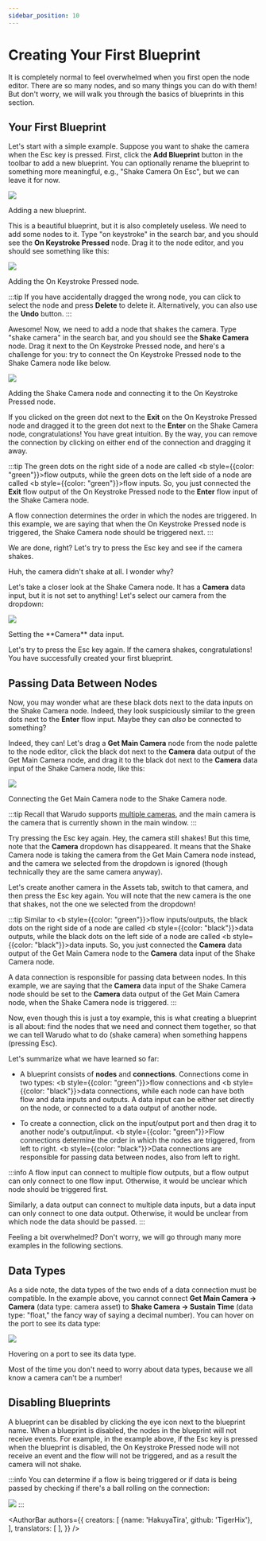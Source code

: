 ```yaml
---
sidebar_position: 10
---
```


# Creating Your First Blueprint

It is completely normal to feel overwhelmed when you first open the node editor. There are so many nodes, and so many things you can do with them! But don't worry, we will walk you through the basics of blueprints in this section.

## Your First Blueprint

Let's start with a simple example. Suppose you want to shake the camera when the Esc key is pressed. First, click the **Add Blueprint** button in the toolbar to add a new blueprint. You can optionally rename the blueprint to something more meaningful, e.g., "Shake Camera On Esc", but we can leave it for now.

![](/doc-img/en-understanding-blueprints-1.png)
<p class="img-desc">Adding a new blueprint.</p>

This is a beautiful blueprint, but it is also completely useless. We need to add some nodes to it. Type "on keystroke" in the search bar, and you should see the **On Keystroke Pressed** node. Drag it to the node editor, and you should see something like this:

![](/doc-img/en-understanding-blueprints-2.png)
<p class="img-desc">Adding the On Keystroke Pressed node.</p>

:::tip
If you have accidentally dragged the wrong node, you can click to select the node and press **Delete** to delete it. Alternatively, you can also use the **Undo** button.
:::

Awesome! Now, we need to add a node that shakes the camera. Type "shake camera" in the search bar, and you should see the **Shake Camera** node. Drag it next to the On Keystroke Pressed node, and here's a challenge for you: try to connect the On Keystroke Pressed node to the Shake Camera node like below.

![](/doc-img/en-understanding-blueprints-3.png)
<p class="img-desc">Adding the Shake Camera node and connecting it to the On Keystroke Pressed node.</p>

If you clicked on the green dot next to the **Exit** on the On Keystroke Pressed node and dragged it to the green dot next to the **Enter** on the Shake Camera node, congratulations! You have great intuition. By the way, you can remove the connection by clicking on either end of the connection and dragging it away.

:::tip
The green dots on the right side of a node are called <b style={{color: "green"}}>flow outputs</b>, while the green dots on the left side of a node are called <b style={{color: "green"}}>flow inputs</b>. So, you just connected the **Exit** flow output of the On Keystroke Pressed node to the **Enter** flow input of the Shake Camera node.

A flow connection determines the order in which the nodes are triggered. In this example, we are saying that when the On Keystroke Pressed node is triggered, the Shake Camera node should be triggered next.
:::

We are done, right? Let's try to press the Esc key and see if the camera shakes.

Huh, the camera didn't shake at all. I wonder why?

Let's take a closer look at the Shake Camera node. It has a **Camera** data input, but it is not set to anything! Let's select our camera from the dropdown:

![](/doc-img/en-understanding-blueprints-4.png)
<p class="img-desc">Setting the **Camera** data input.</p>

Let's try to press the Esc key again. If the camera shakes, congratulations! You have successfully created your first blueprint.

## Passing Data Between Nodes

Now, you may wonder what are these black dots next to the data inputs on the Shake Camera node. Indeed, they look suspiciously similar to the green dots next to the **Enter** flow input. Maybe they can _also_ be connected to something?

Indeed, they can! Let's drag a **Get Main Camera** node from the node palette to the node editor, click the black dot next to the **Camera** data output of the Get Main Camera node, and drag it to the black dot next to the **Camera** data input of the Shake Camera node, like this:

![](/doc-img/en-understanding-blueprints-5.png)
<p class="img-desc">Connecting the Get Main Camera node to the Shake Camera node.</p>

:::tip
Recall that Warudo supports [multiple cameras](../assets/camera), and the main camera is the camera that is currently shown in the main window.
:::

Try pressing the Esc key again. Hey, the camera still shakes! But this time, note that the **Camera** dropdown has disappeared. It means that the Shake Camera node is taking the camera from the Get Main Camera node instead, and the camera we selected from the dropdown is ignored (though technically they are the same camera anyway).

Let's create another camera in the Assets tab, switch to that camera, and then press the Esc key again. You will note that the new camera is the one that shakes, not the one we selected from the dropdown!

:::tip
Similar to <b style={{color: "green"}}>flow inputs/outputs</b>, the black dots on the right side of a node are called <b style={{color: "black"}}>data outputs</b>, while the black dots on the left side of a node are called <b style={{color: "black"}}>data inputs</b>. So, you just connected the **Camera** data output of the Get Main Camera node to the **Camera** data input of the Shake Camera node.

A data connection is responsible for passing data between nodes. In this example, we are saying that the **Camera** data input of the Shake Camera node should be set to the **Camera** data output of the Get Main Camera node, when the Shake Camera node is triggered.
:::

Now, even though this is just a toy example, this is what creating a blueprint is all about: find the nodes that we need and connect them together, so that we can tell Warudo what to do (shake camera) when something happens (pressing Esc).

Let's summarize what we have learned so far:

* A blueprint consists of **nodes** and **connections**. Connections come in two types: <b style={{color: "green"}}>flow connections</b> and <b style={{color: "black"}}>data connections</b>, while each node can have both flow and data inputs and outputs. A data input can be either set directly on the node, or connected to a data output of another node.

* To create a connection, click on the input/output port and then drag it to another node's output/input. <b style={{color: "green"}}>Flow connections</b> determine the order in which the nodes are triggered, from left to right. <b style={{color: "black"}}>Data connections</b> are responsible for passing data between nodes, also from left to right.

:::info
A flow input can connect to multiple flow outputs, but a flow output can only connect to one flow input. Otherwise, it would be unclear which node should be triggered first.

Similarly, a data output can connect to multiple data inputs, but a data input can only connect to one data output. Otherwise, it would be unclear from which node the data should be passed.
:::

Feeling a bit overwhelmed? Don't worry, we will go through many more examples in the following sections.

## Data Types

As a side note, the data types of the two ends of a data connection must be compatible. In the example above, you cannot connect **Get Main Camera → Camera** (data type: camera asset) to **Shake Camera → Sustain Time** (data type: "float," the fancy way of saying a decimal number). You can hover on the port to see its data type:

![](/doc-img/en-blueprints-2.png)
<p class="img-desc">Hovering on a port to see its data type.</p>

Most of the time you don't need to worry about data types, because we all know a camera can't be a number!

## Disabling Blueprints

A blueprint can be disabled by clicking the eye icon next to the blueprint name. When a blueprint is disabled, the nodes in the blueprint will not receive events. For example, in the example above, if the Esc key is pressed when the blueprint is disabled, the On Keystroke Pressed node will not receive an event and the flow will not be triggered, and as a result the camera will not shake.

:::info
You can determine if a flow is being triggered or if data is being passed by checking if there's a ball rolling on the connection:

![](/doc-img/en-blueprints-overview-5.webp)
:::

<AuthorBar authors={{
  creators: [
    {name: 'HakuyaTira', github: 'TigerHix'},
  ],
  translators: [
  ],
}} />
